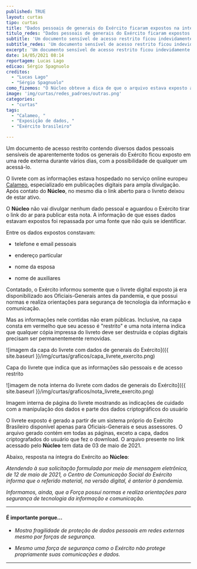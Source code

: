 ```yaml
---
published: TRUE
layout: curtas
tipo: curtas
title: "Dados pessoais de generais do Exército ficaram expostos na internet por dias"
titulo_redes: "Dados pessoais de generais do Exército ficaram expostos na internet"
subtitle: 'Um documento sensível de acesso restrito ficou indevidamente aberto em rede externa'
subtitle_redes: 'Um documento sensível de acesso restrito ficou indevidamente aberto em rede externa'
excerpt: 'Um documento sensível de acesso restrito ficou indevidamente aberto em rede externa'
date: 14/05/2021 08:14
reportagem: Lucas Lago
edicao: Sérgio Spagnuolo
creditos:
  - "Lucas Lago"
  - "Sérgio Spagnuolo"
como_fizemos: "O Núcleo obteve a dica de que o arquivo estava exposto a partir de uma fonte."
image: 'img/curtas/redes_padroes/outras.png'
categories:
  - "curtas"
tags:
  - "Calameo, "
  - "Exposição de dados, "
  - "Exército brasileiro"

---
```


Um documento de acesso restrito contendo diversos dados pessoais sensíveis de aparentemente todos os generais do Exército ficou exposto em uma rede externa durante vários dias, com a possibilidade de qualquer um acessá-lo.

O livrete com as informações estava hospedado no serviço online europeu [Calameo](https://pt.calameo.com/), especializado em publicações digitais para ampla divulgação. Após contato do **Núcleo**, no mesmo dia o link aberto para o livreto deixou de estar ativo.

O **Núcleo** não vai divulgar nenhum dado pessoal e aguardou o Exército tirar o link do ar para publicar esta nota. A informação de que esses dados estavam expostos foi repassada por uma fonte que não quis se identificar.

Entre os dados expostos constavam:

- telefone e email pessoais

- endereço particular

- nome da esposa

- nome de auxiliares

Contatado, o Exército informou somente que o livrete digital exposto já era disponibilizado aos Oficiais-Generais antes da pandemia, e que possui normas e realiza orientações para segurança de tecnologia da informação e comunicação.

Mas as informações nele contidas não eram públicas. Inclusive, na capa consta em vermelho que seu acesso é "restrito" e uma nota interna indica que qualquer cópia impressa do livreto deve ser destruída e cópias digitais precisam ser permanentemente removidas.

![imagem da capa do livrete com dados de generais do Exército]({{ site.baseurl }}/img/curtas/graficos/capa_livrete_exercito.png)
<br>
<figcaption>Capa do livrete que indica que as informações são pessoais e de acesso restrito</figcaption>

![imagem de nota interna do livrete com dados de generais do Exército]({{ site.baseurl }}/img/curtas/graficos/nota_livrete_exercito.png)
<br>
<figcaption>Imagem interna de página do livrete mostrando as indicações de cuidado com a manipulação dos dados e parte dos dados criptográficos do usuário</figcaption>

O livrete exposto é gerado a partir de um sistema próprio do Exército Brasileiro disponível apenas para Oficiais-Generais e seus assessores. O arquivo gerado contém em todas as páginas, exceto a capa, dados criptografados do usuário que fez o download. O arquivo presente no link acessado pelo **Núcleo** tem data de 03 de maio de 2021.

Abaixo, resposta na íntegra do Exército ao **Núcleo**:

_Atendendo à sua solicitação formulada por meio de mensagem eletrônica, de
12 de maio de 2021, o Centro de Comunicação Social do Exército informa que o
referido material, na versão digital, é anterior à pandemia._

_Informamos, ainda, que a Força possui normas e realiza orientações para
segurança de tecnologia da informação e comunicação._

---

#### É importante porque...

- *Mostra fragilidade de proteção de dados pessoais em redes externas mesmo por forças de segurança.*

- *Mesmo uma força de segurança como o Exército não protege propriamente suas comunicações e dados.*

---
